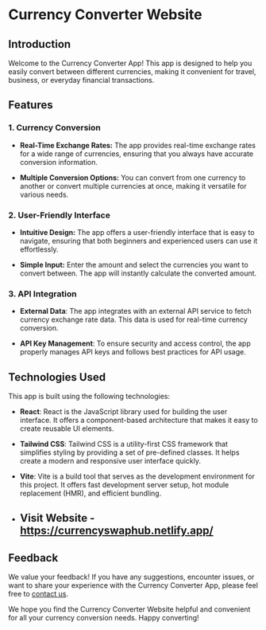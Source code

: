 # Currency Converter Website

## Introduction

Welcome to the Currency Converter App! This app is designed to help you easily convert between different currencies, making it convenient for travel, business, or everyday financial transactions.

## Features

### 1. Currency Conversion

- **Real-Time Exchange Rates:** The app provides real-time exchange rates for a wide range of currencies, ensuring that you always have accurate conversion information.

- **Multiple Conversion Options:** You can convert from one currency to another or convert multiple currencies at once, making it versatile for various needs.

### 2. User-Friendly Interface

- **Intuitive Design:** The app offers a user-friendly interface that is easy to navigate, ensuring that both beginners and experienced users can use it effortlessly.

- **Simple Input:** Enter the amount and select the currencies you want to convert between. The app will instantly calculate the converted amount.

### 3. API Integration

- **External Data**: The app integrates with an external API service to fetch currency exchange rate data. This data is used for real-time currency conversion.

- **API Key Management**: To ensure security and access control, the app properly manages API keys and follows best practices for API usage.

## Technologies Used

  This app is built using the following technologies:

- **React**: React is the JavaScript library used for building the user interface. It offers a component-based architecture that makes it easy to create reusable UI elements.

- **Tailwind CSS**: Tailwind CSS is a utility-first CSS framework that simplifies styling by providing a set of pre-defined classes. It helps create a modern and responsive user interface quickly.

- **Vite**: Vite is a build tool that serves as the development environment for this project. It offers fast development server setup, hot module replacement (HMR), and efficient bundling.

- ## Visit Website - https://currencyswaphub.netlify.app/

## Feedback

We value your feedback! If you have any suggestions, encounter issues, or want to share your experience with the Currency Converter App, please feel free to [contact us](priyanshukr449@gmail.com).

We hope you find the Currency Converter Website helpful and convenient for all your currency conversion needs. Happy converting!
